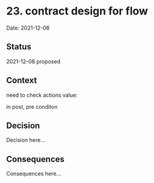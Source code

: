 # 23. contract design for flow

Date: 2021-12-08

## Status

2021-12-08 proposed

## Context

need to check actions value: 

in post, pre conditon

## Decision

Decision here...

## Consequences

Consequences here...
